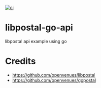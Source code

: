 [![ci](https://github.com/smiggleworth/libpostal-app-go/actions/workflows/ci.yml/badge.svg)](https://github.com/smiggleworth/libpostal-app-go/actions/workflows/ci.yml)

# libpostal-go-api
libpostal api example using go 

# Credits
- https://github.com/openvenues/libpostal
- https://github.com/openvenues/gopostal
